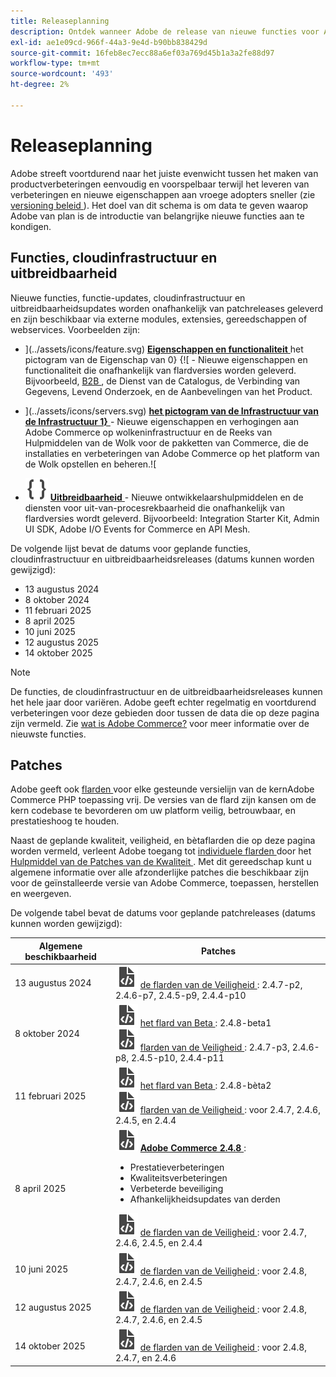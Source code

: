 ```yaml
---
title: Releaseplanning
description: Ontdek wanneer Adobe de release van nieuwe functies voor Adobe Commerce gaat aankondigen.
exl-id: ae1e09cd-966f-44a3-9e4d-b90bb838429d
source-git-commit: 16feb8ec7ecc88a6ef03a769d45b1a3a2fe88d97
workflow-type: tm+mt
source-wordcount: '493'
ht-degree: 2%

---
```



# Releaseplanning

Adobe streeft voortdurend naar het juiste evenwicht tussen het maken van productverbeteringen eenvoudig en voorspelbaar terwijl het leveren van verbeteringen en nieuwe eigenschappen aan vroege adopters sneller (zie [ versioning beleid ](versioning-policy.md)). Het doel van dit schema is om data te geven waarop Adobe van plan is de introductie van belangrijke nieuwe functies aan te kondigen.

## Functies, cloudinfrastructuur en uitbreidbaarheid

Nieuwe functies, functie-updates, cloudinfrastructuur en uitbreidbaarheidsupdates worden onafhankelijk van patchreleases geleverd en zijn beschikbaar via externe modules, extensies, gereedschappen of webservices. Voorbeelden zijn:

- ](../assets/icons/feature.svg) [**Eigenschappen en functionaliteit** ](https://experienceleague.adobe.com/en/docs/commerce/user-guides/release-information/release-notes-all) het pictogram van de Eigenschap van 0} {![ - Nieuwe eigenschappen en functionaliteit die onafhankelijk van flardversies worden geleverd. Bijvoorbeeld, [ B2B ](https://experienceleague.adobe.com/en/docs/commerce-admin/b2b/release-notes), de Dienst van de Catalogus, de Verbinding van Gegevens, Levend Onderzoek, en de Aanbevelingen van het Product.

- ](../assets/icons/servers.svg) [**het pictogram van de Infrastructuur van de Infrastructuur 1}** ](https://experienceleague.adobe.com/en/docs/commerce-cloud-service/user-guide/release-notes/cloud-tools-suite) - Nieuwe eigenschappen en verhogingen aan Adobe Commerce op wolkeninfrastructuur en de Reeks van Hulpmiddelen van de Wolk voor de pakketten van Commerce, die de installaties en verbeteringen van Adobe Commerce op het platform van de Wolk opstellen en beheren.![

- ![ het pictogram van de Rekbaarheid ](../assets/icons/brackets.svg) [**Uitbreidbaarheid** ](https://developer.adobe.com/commerce/extensibility/) - Nieuwe ontwikkelaarshulpmiddelen en de diensten voor uit-van-procesrekbaarheid die onafhankelijk van flardversies wordt geleverd. Bijvoorbeeld: Integration Starter Kit, Admin UI SDK, Adobe I/O Events for Commerce en API Mesh.

De volgende lijst bevat de datums voor geplande functies, cloudinfrastructuur en uitbreidbaarheidsreleases (datums kunnen worden gewijzigd):

- 13 augustus 2024
- 8 oktober 2024
- 11 februari 2025
- 8 april 2025
- 10 juni 2025
- 12 augustus 2025
- 14 oktober 2025

>[!NOTE]
>
>De functies, de cloudinfrastructuur en de uitbreidbaarheidsreleases kunnen het hele jaar door variëren. Adobe geeft echter regelmatig en voortdurend verbeteringen voor deze gebieden door tussen de data die op deze pagina zijn vermeld. Zie [ wat is Adobe Commerce?](https://experienceleague.adobe.com/en/docs/commerce-admin/start/about) voor meer informatie over de nieuwste functies.

## Patches

Adobe geeft ook [ flarden ](versioning-policy.md#patch-release) voor elke gesteunde versielijn van de kernAdobe Commerce PHP toepassing vrij. De versies van de flard zijn kansen om de kern codebase te bevorderen om uw platform veilig, betrouwbaar, en prestatieshoog te houden.

Naast de geplande kwaliteit, veiligheid, en bètaflarden die op deze pagina worden vermeld, verleent Adobe toegang tot [ individuele flarden ](versioning-policy.md#individual-patch) door het [ Hulpmiddel van de Patches van de Kwaliteit ](../tools/quality-patches-tool/usage.md). Met dit gereedschap kunt u algemene informatie over alle afzonderlijke patches die beschikbaar zijn voor de geïnstalleerde versie van Adobe Commerce, toepassen, herstellen en weergeven.

De volgende tabel bevat de datums voor geplande patchreleases (datums kunnen worden gewijzigd):

<table>
<thead>
  <tr>
    <th>Algemene beschikbaarheid</th>
    <th>Patches</th>
  </tr>
</thead>
<tbody>
  <tr>
  <tr>
    <td>13 augustus 2024</td>
    <td><img alt="Patchvrijgavepictogram" src="../assets/icons/file-code.svg"></img> <a href="release-notes/security/overview.md"> de flarden van de Veiligheid </a>: 2.4.7-p2, 2.4.6-p7, 2.4.5-p9, 2.4.4-p10</td>
  </tr>
  <tr>
    <td>8 oktober 2024</td>
    <td><img alt="Patchvrijgavepictogram" src="../assets/icons/file-code.svg"></img> <a href="beta.md#adobe-commerce-foundation-public-beta"> het flard van Beta </a>: 2.4.8-beta1 <br><img alt="Patchvrijgavepictogram" src="../assets/icons/file-code.svg"></img> <a href="release-notes/security/overview.md"> flarden van de Veiligheid </a>: 2.4.7-p3, 2.4.6-p8, 2.4.5-p10, 2.4.4-p11</td>
  </tr>
  <tr>
    <td>11 februari 2025</td>
    <td><img alt="Patchvrijgavepictogram" src="../assets/icons/file-code.svg"></img> <a href="beta.md#adobe-commerce-foundation-public-beta"> het flard van Beta </a>: 2.4.8-bèta2 <br><img alt="Patchvrijgavepictogram" src="../assets/icons/file-code.svg"></img> <a href="release-notes/security/overview.md"> flarden van de Veiligheid </a>: voor 2.4.7, 2.4.6, 2.4.5, en 2.4.4</td>
  </tr>
  <tr>
    <tr>
    <td>8 april 2025</td>
    <td><img alt="Patchvrijgavepictogram" src="../assets/icons/file-code.svg"></img> <a href="release-notes/commerce/overview.md"><strong> Adobe Commerce 2.4.8 </a></strong>:<ul><li>Prestatieverbeteringen</li><li>Kwaliteitsverbeteringen</li><li>Verbeterde beveiliging</li><li>Afhankelijkheidsupdates van derden</li></ul><img alt="Patchvrijgavepictogram" src="../assets/icons/file-code.svg"></img> <a href="release-notes/security/overview.md"> de flarden van de Veiligheid </a>: voor 2.4.7, 2.4.6, 2.4.5, en 2.4.4</td>
  </tr>
  <tr>
    <td>10 juni 2025</td>
    <td><img alt="Patchvrijgavepictogram" src="../assets/icons/file-code.svg"></img> <a href="release-notes/security/overview.md"> de flarden van de Veiligheid </a>: voor 2.4.8, 2.4.7, 2.4.6, en 2.4.5</td>
  </tr>
  <tr>
    <td>12 augustus 2025</td>
    <td><img alt="Patchvrijgavepictogram" src="../assets/icons/file-code.svg"></img> <a href="release-notes/security/overview.md"> de flarden van de Veiligheid </a>: voor 2.4.8, 2.4.7, 2.4.6, en 2.4.5</td>
  </tr>
  <tr>
    <td>14 oktober 2025</td>
    <td><img alt="Patchvrijgavepictogram" src="../assets/icons/file-code.svg"></img> <a href="release-notes/security/overview.md"> de flarden van de Veiligheid </a>: voor 2.4.8, 2.4.7, en 2.4.6</td>
  </tr>
</tbody>
</table>
